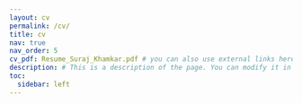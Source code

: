 ```yaml
---
layout: cv
permalink: /cv/
title: cv
nav: true
nav_order: 5
cv_pdf: Resume_Suraj_Khamkar.pdf # you can also use external links here
description: # This is a description of the page. You can modify it in '_pages/cv.md'. You can also change or remove the top pdf download button.
toc:
  sidebar: left
---
```

